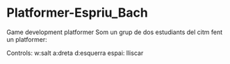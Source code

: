 # Platformer-Espriu_Bach
Game development platformer
Som un grup de dos estudiants del citm fent un platformer:

Controls:
w:salt
a:dreta
d:esquerra
espai: lliscar
